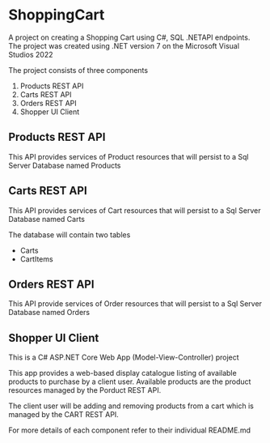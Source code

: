 # ShoppingCart
A project on creating a Shopping Cart using C#, SQL .NETAPI endpoints.
The project was created using .NET version 7 on the Microsoft Visual Studios 2022

The project consists of three components
1. Products REST API
2. Carts REST API
3. Orders REST API
4. Shopper UI Client

## Products REST API
This API provides services of Product resources that will persist to a Sql Server Database named Products

## Carts REST API
This API provides services of Cart resources that will persist to a Sql Server Database named Carts

The database will contain two tables
- Carts
- CartItems

## Orders REST API
This API provide services of Order resources that will persist to a Sql Server Database named Orders

## Shopper UI Client
This is a C# ASP.NET Core Web App (Model-View-Controller) project

This app provides a web-based display catalogue listing of available products to purchase by a client user.
Available products are the product resources managed by the Porduct REST API.

The client user will be adding and removing products from a cart which is managed by the CART REST API.


For more details of each component refer to their individual README.md 
